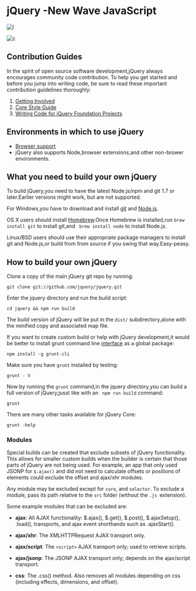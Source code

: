 # jQuery -New Wave JavaScript
![l](https://camo.githubusercontent.com/5d9de981d9d8bac0704c88c883fb7ea189853438/68747470733a2f2f6170702e666f7373612e696f2f6170692f70726f6a656374732f6769742532426769746875622e636f6d2532466a71756572792532466a71756572792e7376673f747970653d736869656c64)

![c](https://camo.githubusercontent.com/23f54f6f19526affe12eff896c1e88d65cc9c921/68747470733a2f2f6261646765732e6769747465722e696d2f6a71756572792f6a71756572792e737667)

## Contribution Guides
In the spirit of open source software development,jQuery always encourages community code contribution. To help you get started and before you jump into writing code, be sure to read these important contribution guidelines thoroughly:

1. [Getting Involved]()
2. [Core Style Guide]()
3. [Writing Code for jQuery Foundation Projects]()
## Environments in which to use jQuery
* [Browser support]()
* jQuery also supports Node,browser extensions,and other non-brower environments.
## What you need to build your own jQuery
To build jQuery,you need to have the latest Node.js/npm and git 1.7 or later.Earlier versions might work, but are not supported.

For Windows,you have to download and install [git]() and [Node.js]().

OS X users should install [Homebrew]().Once Homebrew is installed,run ```brew install git```
to install git,and ``` brew install node``` to install Node.js.

Linux/BSD users should use their appropriate package managers to install git and Node.js,or build from from source if you swing  that way.Easy-peasy.
## How to build your own jQuery
Clone a copy of the main jQuery git repo by running:
```
git clone git://github.com/jquery/jquery.git
```
Enter the jquery directory and run the build script:
```
cd jquery && npm run build
```
The build version of jQuery will be put in the ```dist/``` subdirectory,alone with the minified copy and associated map file.

 If you want to create custom build or help with jQuery development,it would be better to install grunt command line [interface]() as a global package:
 ```
 npm install -g grunt-cli
 ```
 Make sure you have ```grunt``` installed by testing:
 ```
 grunt - V
 ```
 Now by running the ``` grunt ``` command,in the jquery directory,you can build a full version of jQuery,jusst like with an ``` npm run build``` command:
 ```
 grunt
 ```
 There are many other tasks available for jQuery Core:
 ```
 grunt -help
 ```
 ### Modules
 Special builds can be created that exclude subsets of jQuery functionality. This allows for smaller custom builds when the builder is certain that those parts of jQuery are not being used. For example, an app that only used JSONP for ```$.ajax()``` and did not need to calculate offsets or positions of elements could exclude the offset and ajax/xhr modules.

Any module may be excluded except for ```core```, and ```selector```. To exclude a module, pass its path relative to the ```src``` folder (without the ```.js ```extension).

Some example modules that can be excluded are:

* **ajax**: All AJAX functionality: $.ajax(), $.get(), $.post(), $.ajaxSetup(), .load(), transports, and ajax event shorthands such as .ajaxStart().

* **ajax/xhr**: The XMLHTTPRequest AJAX transport only.

* **ajax/script**: The ```<script>```  AJAX transport only; used to retrieve scripts.

* **ajax/jsonp**: The JSONP AJAX transport only; depends on the ajax/script transport.

* **css**: The .css() method. Also removes all modules depending on css (including effects, dimensions, and offset).